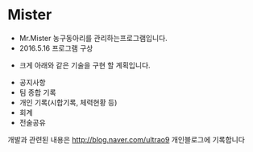 # Mister
- Mr.Mister 농구동아리를 관리하는프로그램입니다.
- 2016.5.16 프로그램 구상
* 크게 아래와 같은 기술을 구현 할 계획입니다.
 - 공지사항
 - 팀 종합 기록
 - 개인 기록(시합기록, 체력현황 등)
 - 회계
 - 전술공유

개발과 관련된 내용은 http://blog.naver.com/ultrao9  개인블로그에 기록합니다


